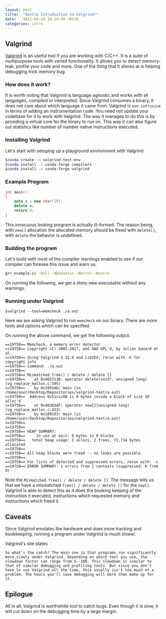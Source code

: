 ```yaml
---
layout: post
title:  "Gentle Introduction to Valgrind!"
date:   2021-04-29 14:14:49 +0530
categories: intro
---
```


## Valgrind
[Valgrind](https://www.valgrind.org/downloads/) is an useful tool if you are working with C/C++. It is a suite of multipurpose tools with varied functionality. It allows you to detect memory-leak, profile your code and more. One of the thing that it shines at is helping debugging trick memory bug.

### How does it work?
It is worth noting that Valgrind is language agnostic and works with all languages, compiled or interpreted. Since Valgrind consumes a binary, it does not care about which language it came from. Valgrind is `non-intrusive` in terms of adding an instrumentation code. You need not update your codebase for it to work with Valgrind. The way it manages to do this is by providing a virtual core for the binary to run on. This way it can also figure out statistics like number of number native instructions executed.

### Installing Valgrind
Let's start with setuping up a playground environment with Valgrind
```bash
$conda create -n valgrind-test-env
$conda install -c conda-forge compilers
$conda install -c conda-forge valgrind
```

### Example Program
```cpp
int main()
{
    auto x = new char[10];
    delete x;
    return 0;
}
```

This innocuous looking program is actually ill-formed. The reason being, with `new[]` allocation the allocated memory should be freed with `delete[]`, with `delete` the behavior is undefined.

### Building the program
Let's build with most of the compiler warnings enabled to see if our compiler can foresee this issue and warn us.

```bash
g++ example.cc -Wall -Wpedantic -Werror -Wextra
```

On running the following, we get a shiny new executable without any warnings.

### Running under Valgrind
```
$valgrind --tool=memcheck ./a.out
```

Here we are asking Valgrind to run `memcheck` on our binary. There are more tools and options which can be specified.

On running the above command, we get the following output.
```
==19750== Memcheck, a memory error detector
==19750== Copyright (C) 2002-2017, and GNU GPL'd, by Julian Seward et al.
==19750== Using Valgrind-3.15.0 and LibVEX; rerun with -h for copyright info
==19750== Command: ./a.out
==19750== 
==19750== Mismatched free() / delete / delete []
==19750==    at 0x403713B: operator delete(void*, unsigned long) (vg_replace_malloc.c:595)
==19750==    by 0x1091AD: main (in /home/user/Desktop/Repositories/valgrind-test/a.out)
==19750==  Address 0x51ccc80 is 0 bytes inside a block of size 10 alloc'd
==19750==    at 0x40365AF: operator new[](unsigned long) (vg_replace_malloc.c:433)
==19750==    by 0x109193: main (in /home/user/Desktop/Repositories/valgrind-test/a.out)
==19750== 
==19750== 
==19750== HEAP SUMMARY:
==19750==     in use at exit: 0 bytes in 0 blocks
==19750==   total heap usage: 2 allocs, 2 frees, 72,714 bytes allocated
==19750== 
==19750== All heap blocks were freed -- no leaks are possible
==19750== 
==19750== For lists of detected and suppressed errors, rerun with: -s
==19750== ERROR SUMMARY: 1 errors from 1 contexts (suppressed: 0 from 0)
```

Note the `Mismatched free() / delete / delete []`. The message tells us that we have a mismatched `free() / delete / delete []` for the `new[]`. Valgrind is able to detect this as it does the booking keeping of the instruction it executed, instructions which requested memory and instructions which freed it.

## Caveats
Since Valgrind emulates the hardware and does more tracking and bookkeeping, running a program under Valgrind is much slower.

Valgrind's site states
```
So what's the catch? The main one is that programs run significantly more slowly under Valgrind. Depending on which tool you use, the slowdown factor can range from 5--100. This slowdown is similar to that of similar debugging and profiling tools. But since you don't have to use Valgrind all the time, this usually isn't too much of a problem. The hours you'll save debugging will more than make up for it.
```

## Epilogue

All in all, Valgrind is worthwhile tool to catch bugs. Even though it is slow, it will cut down on the debugging time by a large margin.

